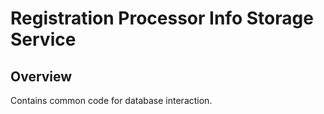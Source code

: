 # Registration Processor Info Storage Service

## Overview
Contains common code for database interaction.
